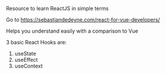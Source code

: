 Resource to learn ReactJS in simple terms 

Go to https://sebastiandedeyne.com/react-for-vue-developers/

Helps you understand easily with a comparison to Vue

3 basic React Hooks are:
1. useState
2. useEffect
3. useContext

